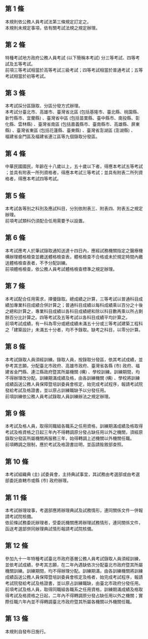 第 1 條
-------
本規則依公務人員考試法第三條規定訂定之。      
本規則未規定事項，依有關考試法規之規定辦理。

第 2 條
-------
特種考試地方政府公務人員考試 (以下簡稱本考試) 分三等考試、四等考  
試及五等考試。                                                    
前項三等考試相當於高等考試三級考試；四等考試相當於普通考試；五等  
考試相當於初等考試。

第 3 條
-------
本考試採分區錄取、分區分發方式辦理。                              
本考試分臺北市、高雄市、臺灣省北區 (包括基隆市、臺北縣、桃園縣、  
新竹縣市、宜蘭縣) 、臺灣省中區 (包括苗栗縣、臺中縣市、南投縣、彰  
化縣、雲林縣) 、臺灣省南區 (包括嘉義縣市、臺南縣市、高雄縣、屏東  
縣) 、臺灣省東區 (包括花蓮縣、臺東縣) 、臺灣省澎湖區 (澎湖縣) 、  
福建省金門區及福建省連江區等九個錄取分發區。

第 4 條
-------
中華民國國民，年齡在十八歲以上，五十歲以下者，得應本考試五等考試  
；並具有附表一所列資格者，得應本考試三等考試；並具有附表二所列資  
格者，得應本考試四等考試。

第 5 條
-------
本考試各等別之科別及應試科目，分別依附表三、附表四、附表五之規定  
辦理。                                                            
前項考試類科仍須配合任用需要予以設置。

第 6 條
-------
本考試應考人於筆試錄取通知送達十四日內，應經試務機關指定之醫療機  
構辦理體格檢查並繳送體格檢查表，體格檢查不合格或未於規定時間內繳  
送體格檢查表者，不予分配訓練。                                    
前項體格檢查，依公務人員考試體格檢查標準之規定辦理。

第 7 條
-------
本考試配合任用需求，擇優錄取。總成績之計算，三等考試以普通科目成  
績加專業科目成績合併計算之；普通科目成績以每科成績乘以百分之十後  
之總和計算之，專業科目成績以各科目成績總和除以科目數再乘以所占剩  
餘百分比計算之。四等考試及五等考試以各科目成績平均計算之。        
前項考試成績，有一科為零分或總成績未滿五十分或三等考試建築工程科  
之「建築設計」未滿五十分者，均不予錄取。缺考之科目，以零分計算。

第 8 條
-------
本考試錄取人員須經訓練。錄取人員，按錄取分發區，依其考試成績，並  
參考其志願，分配臺北市政府、高雄市政府、臺灣省各縣 (市) 政府、福  
建省金門縣、連江縣政府暨其所屬機關 (構) 、學校訓練。訓練期間，均  
不得辦理改分配。訓練期滿成績及格，由各訓練機關 (構) 、學校將訓練  
成績函送公務人員保障暨培訓委員會核定，始完成考試程序，報請考試院  
發給考試及格證書，並以原占訓練職缺予以分發任用。                  
前項訓練依公務人員考試錄取人員訓練辦法之規定辦理。

第 9 條
-------
本考試及格人員，取得同職組各職系之任用資格，訓練期滿成績及格取得  
考試及格資格之日起三年內不得轉調原分發占缺任用以外之機關，須經原  
錄取分發區所屬機關再服務三年，始得轉調上述機關以外機關任職。      
前項轉調之限制，應於考試及格證書註明，並函請銓敘部查照。

第 10 條
--------
本考試組織典 (主) 試委員會，主持典試事宜，其試務由考選部或由考選  
部委託直轄市或縣 (市) 政府辦理。

第 11 條
--------
本考試辦理竣事，考選部應將辦理典試及試務情形，連同關係文件一併報  
請考試院核備。                                                    
依前條試務委託辦理者，受委託機關應將辦理試務情形，連同關係文件，  
函送考選部併同辦理典試情形報請考試院核備。

第 12 條
--------
參加九十一年特種考試臺北市政府基層公務人員考試錄取人員須經訓練，  
並依考試成績，參考其志願，在二年內遇缺依次分配臺北市政府暨其所屬  
機關訓練。訓練期間，均不得辦理分配。訓練期滿，由各訓練機關將訓練  
成績函送公務人員保障暨培訓委員會核定及格者，始完成考試程序，報請  
考試院發給考試及格證書，並以原占訓練職缺，由臺北市政府分發任用。  
前項考試及格人員，取得同職組各職系之任用資格，訓練期滿成績及格取  
得考試及格資格之日起，二年內不得轉調原分發占缺任用以外之機關；實  
際任職六年內並不得轉調臺北市政府暨其所屬各機關以外機關任職。

第 13 條
--------
本規則自發布日施行。

